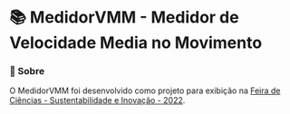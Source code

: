 # 📚 MedidorVMM - Medidor de Velocidade Media no Movimento
### 📌 Sobre
O MedidorVMM foi desenvolvido como projeto para exibição na [Feira de Ciências - Sustentabilidade e Inovação - 2022](https://www.educacao.ma.gov.br/feira-de-ciencias-sustentabilidade-e-inovacao/).

<!-- Task to do
O projeto foi criado com o objeto de auxiliar alunos e professores no ensino das aulas práticas de física, e <br>
mostrar como é possível a introdução e utilização da robótica e suas tecnologias no meio da educação.
-->
